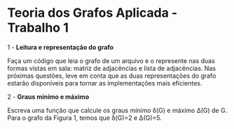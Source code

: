 <h1>Teoria dos Grafos Aplicada - Trabalho 1</h1>

<div>

 1 - **Leitura e representação do grafo**

Faça um código que leia o grafo de um arquivo e o represente nas duas formas vistas em sala: matriz de adjacências e lista de adjacências. Nas próximas questões, leve em conta que as duas representações do grafo estarão disponı́veis para tornar as implementações mais eficientes. 

</div>

<div>

2 - **Graus mínimo e máximo**

Escreva uma função que calcule os graus mínimo δ(G) e máximo Δ(G) de G. Para o grafo da Figura 1, temos que δ(G)=2 e Δ(G)=5.

</div>